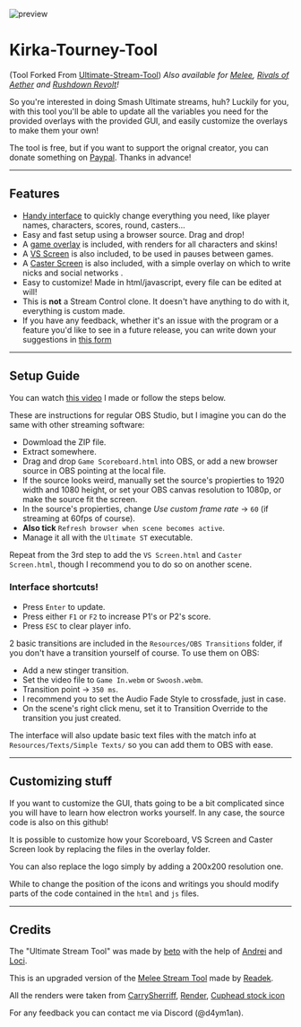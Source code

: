 ![preview](https://media.discordapp.net/attachments/799303953912168469/945058909520035880/unknown.png)

# Kirka-Tourney-Tool
(Tool Forked From [Ultimate-Stream-Tool](https://github.com/pokerobybeto/Ultimate-Stream-Tool))
*Also available for [Melee](https://github.com/Readek/Melee-Stream-Tool), [Rivals of Aether](https://github.com/Readek/RoA-Stream-Tool) and [Rushdown Revolt](https://github.com/Readek/Rushdown-Revolt-Stream-Tool)!*

So you're interested in doing Smash Ultimate streams, huh? Luckily for you, with this tool you'll be able to update all the variables you need for the provided overlays with the provided GUI, and easily customize the overlays to make them your own! 

The tool is free, but if you want to support the orignal creator, you can donate something on [Paypal](https://www.paypal.me/robertof2712). Thanks in advance!

---

## Features
- [Handy interface](https://pbs.twimg.com/media/FMEbkQ2XEAgQV22?format=jpg&name=large) to quickly change everything you need, like player names, characters, scores, round, casters...
- Easy and fast setup using a browser source. Drag and drop!
- A [game overlay](https://pbs.twimg.com/media/FMEbkQ2XEAgQV22?format=jpg&name=large) is included, with renders for all characters and skins!
- A [VS Screen](https://pbs.twimg.com/media/E4AELv_VcAQTj5Q?format=jpg&name=large) is also included, to be used in pauses between games.
- A [Caster Screen](https://pbs.twimg.com/media/FMEbnOaXIAIqeye?format=jpg&name=large) is also included, with a simple overlay on which to write nicks and social networks .
- Easy to customize! Made in html/javascript, every file can be edited at will!
- This is **not** a Stream Control clone. It doesn't have anything to do with it, everything is custom made.
- If you have any feedback, whether it's an issue with the program or a feature you'd like to see in a future release, you can write down your suggestions in [this form](https://forms.gle/2TLLcnd1nxtHohZs5)

---

## Setup Guide
You can watch [this video](https://www.youtube.com/watch?v=417QjymeOMk) I made or follow the steps below. 

These are instructions for regular OBS Studio, but I imagine you can do the same with other streaming software:
- Dowmload the ZIP file.
- Extract somewhere.
- Drag and drop `Game Scoreboard.html` into OBS, or add a new browser source in OBS pointing at the local file.
- If the source looks weird, manually set the source's propierties to 1920 width and 1080 height, or set your OBS canvas resolution to 1080p, or make the source fit the screen.
- In the source's propierties, change *Use custom frame rate* -> `60` (if streaming at 60fps of course).
- **Also tick** `Refresh browser when scene becomes active`.
- Manage it all with the `Ultimate ST` executable.

Repeat from the 3rd step to add the `VS Screen.html` and `Caster Screen.html`, though I recommend you to do so on another scene.

### Interface shortcuts!
- Press `Enter` to update.
- Press either `F1` or `F2` to increase P1's or P2's score.
- Press `ESC` to clear player info.

2 basic transitions are included in the `Resources/OBS Transitions` folder, if you don't have a transition yourself of course. To use them on OBS:
- Add a new stinger transition.
- Set the video file to `Game In.webm` or `Swoosh.webm`.
- Transition point -> `350 ms`.
- I recommend you to set the Audio Fade Style to crossfade, just in case.
- On the scene's right click menu, set it to Transition Override to the transition you just created.

The interface will also update basic text files with the match info at `Resources/Texts/Simple Texts/` so you can add them to OBS with ease.


---

## Customizing stuff

If you want to customize the GUI, thats going to be a bit complicated since you will have to learn how electron works yourself. In any case, the source code is also on this github!

It is possible to customize how your Scoreboard, VS Screen and Caster Screen look by replacing the files in the overlay folder.

You can also replace the logo simply by adding a 200x200 resolution one.

While to change the position of the icons and writings you should modify parts of the code contained in the `html` and `js` files.

---

## Credits

The "Ultimate Stream Tool" was made by [beto](https://twitter.com/pokeroby_beto) with the help of [Andrei](https://twitter.com/dpandreww) and [Loci](https://twitter.com/Loci_AF). 

This is an upgraded version of the [Melee Stream Tool](https://github.com/Readek/Melee-Stream-Tool) made by [Readek](https://twitter.com/Readeku).

All the renders were taken from [CarrySherriff](https://github.com/SheriffCarry-backup), [Render](https://github.com/SheriffCarry-backup/KirkaSkins), [Cuphead stock icon](https://twitter.com/altermentality/status/1009894947762233344)

For any feedback you can contact me via Discord (@d4ym1an).
